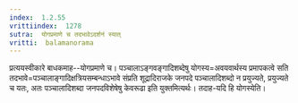 ```yaml
---
index:  1.2.55
vrittiindex:  1278
sutra:  योगप्रमाणे च तदभावेऽदर्शनं स्यात्
vritti:  balamanorama 
---
```


प्रत्ययस्वीकारे बाधकमाह--योगप्रमाणे च। पञ्चालाऽङ्गवङ्गादिशब्देषु योगस्य=अवयवार्थस्य प्रमापकत्वे सति तदभावे=पञ्चालाङ्गादिक्षत्रियसम्बन्धाऽभावे संप्रति शूद्रादिराजके जनपदे पञ्चालादिशब्दो न प्रयुज्यते, प्रयुज्यते च यतः, अतः पञ्चालादिशब्दा जनपदविशेषेषु केवरूढा इति युक्तमित्यर्थः। तदाह-यदि हि योगस्येति।

